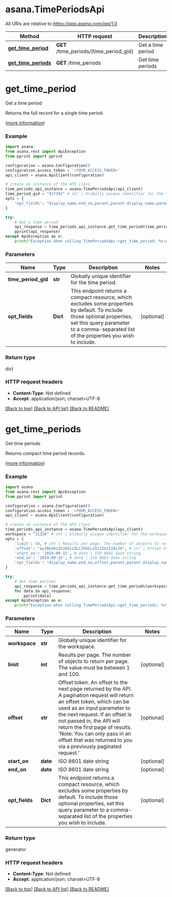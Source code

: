 # asana.TimePeriodsApi

All URIs are relative to *https://app.asana.com/api/1.0*

Method | HTTP request | Description
------------- | ------------- | -------------
[**get_time_period**](TimePeriodsApi.md#get_time_period) | **GET** /time_periods/{time_period_gid} | Get a time period
[**get_time_periods**](TimePeriodsApi.md#get_time_periods) | **GET** /time_periods | Get time periods

# **get_time_period**

Get a time period

Returns the full record for a single time period.

([more information](https://developers.asana.com/reference/gettimeperiod))

### Example
```python
import asana
from asana.rest import ApiException
from pprint import pprint

configuration = asana.Configuration()
configuration.access_token = '<YOUR_ACCESS_TOKEN>'
api_client = asana.ApiClient(configuration)

# create an instance of the API class
time_periods_api_instance = asana.TimePeriodsApi(api_client)
time_period_gid = "917392" # str | Globally unique identifier for the time period.
opts = { 
    'opt_fields': "display_name,end_on,parent,parent.display_name,parent.end_on,parent.period,parent.start_on,period,start_on" # list[str] | This endpoint returns a compact resource, which excludes some properties by default. To include those optional properties, set this query parameter to a comma-separated list of the properties you wish to include.
}

try:
    # Get a time period
    api_response = time_periods_api_instance.get_time_period(time_period_gid, opts)
    pprint(api_response)
except ApiException as e:
    print("Exception when calling TimePeriodsApi->get_time_period: %s\n" % e)
```

### Parameters

Name | Type | Description  | Notes
------------- | ------------- | ------------- | -------------
 **time_period_gid** | **str**| Globally unique identifier for the time period. | 
 **opt_fields** | **Dict**| This endpoint returns a compact resource, which excludes some properties by default. To include those optional properties, set this query parameter to a comma-separated list of the properties you wish to include. | [optional] 

### Return type

dict

### HTTP request headers

 - **Content-Type**: Not defined
 - **Accept**: application/json; charset=UTF-8

[[Back to top]](#) [[Back to API list]](../README.md#documentation-for-api-endpoints) [[Back to README]](../README.md)

# **get_time_periods**

Get time periods

Returns compact time period records.

([more information](https://developers.asana.com/reference/gettimeperiods))

### Example
```python
import asana
from asana.rest import ApiException
from pprint import pprint

configuration = asana.Configuration()
configuration.access_token = '<YOUR_ACCESS_TOKEN>'
api_client = asana.ApiClient(configuration)

# create an instance of the API class
time_periods_api_instance = asana.TimePeriodsApi(api_client)
workspace = "31326" # str | Globally unique identifier for the workspace.
opts = { 
    'limit': 50, # int | Results per page. The number of objects to return per page. The value must be between 1 and 100.
    'offset': "eyJ0eXAiOJiKV1iQLCJhbGciOiJIUzI1NiJ9", # str | Offset token. An offset to the next page returned by the API. A pagination request will return an offset token, which can be used as an input parameter to the next request. If an offset is not passed in, the API will return the first page of results. 'Note: You can only pass in an offset that was returned to you via a previously paginated request.'
    'start_on': '2019-09-15', # date | ISO 8601 date string
    'end_on': '2019-09-15', # date | ISO 8601 date string
    'opt_fields': "display_name,end_on,offset,parent,parent.display_name,parent.end_on,parent.period,parent.start_on,path,period,start_on,uri" # list[str] | This endpoint returns a compact resource, which excludes some properties by default. To include those optional properties, set this query parameter to a comma-separated list of the properties you wish to include.
}

try:
    # Get time periods
    api_response = time_periods_api_instance.get_time_periods(workspace, opts)
    for data in api_response:
        pprint(data)
except ApiException as e:
    print("Exception when calling TimePeriodsApi->get_time_periods: %s\n" % e)
```

### Parameters

Name | Type | Description  | Notes
------------- | ------------- | ------------- | -------------
 **workspace** | **str**| Globally unique identifier for the workspace. | 
 **limit** | **int**| Results per page. The number of objects to return per page. The value must be between 1 and 100. | [optional] 
 **offset** | **str**| Offset token. An offset to the next page returned by the API. A pagination request will return an offset token, which can be used as an input parameter to the next request. If an offset is not passed in, the API will return the first page of results. &#x27;Note: You can only pass in an offset that was returned to you via a previously paginated request.&#x27; | [optional] 
 **start_on** | **date**| ISO 8601 date string | [optional] 
 **end_on** | **date**| ISO 8601 date string | [optional] 
 **opt_fields** | **Dict**| This endpoint returns a compact resource, which excludes some properties by default. To include those optional properties, set this query parameter to a comma-separated list of the properties you wish to include. | [optional] 

### Return type

generator

### HTTP request headers

 - **Content-Type**: Not defined
 - **Accept**: application/json; charset=UTF-8

[[Back to top]](#) [[Back to API list]](../README.md#documentation-for-api-endpoints) [[Back to README]](../README.md)

